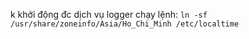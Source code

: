 k khởi động đc dịch vụ logger chạy lệnh:
`ln -sf /usr/share/zoneinfo/Asia/Ho_Chi_Minh /etc/localtime`
